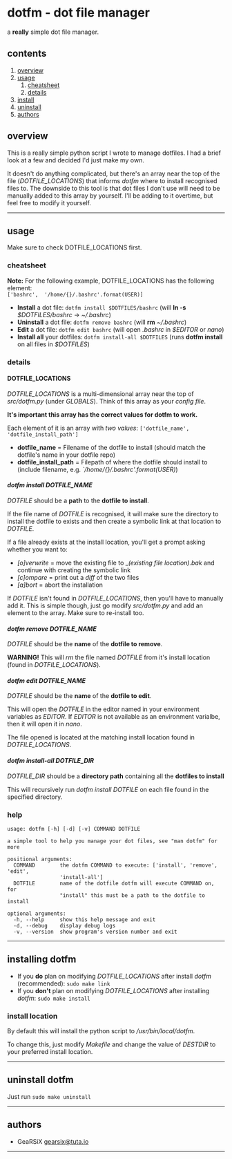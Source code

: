 # dotfm - dot file manager
a **really** simple dot file manager.

## contents
1. [overview](#overview)
2. [usage](#usage)
	1. [cheatsheet](#cheatsheet)
	2. [details](#details)
3. [install](#install)
2. [uninstall](#uninstall)
4. [authors](#authors)

## overview
This is a really simple python script I wrote to manage dotfiles. I had a brief look at a few and decided I'd just make my own.

It doesn't do anything complicated, but there's an array near the top of the file (_DOTFILE_LOCATIONS_) that informs _dotfm_ where to install recognised files to. The downside to this tool is that dot files I don't use will need to be manually added to this array by yourself. I'll be adding to it overtime, but feel free to modify it yourself.

---

## usage
Make sure to check DOTFILE_LOCATIONS first.

### cheatsheet
**Note:** For the following example, DOTFILE_LOCATIONS has the following element:<br/>
`['bashrc',  '/home/{}/.bashrc'.format(USER)]`

- **Install** a dot file: `dotfm install $DOTFILES/bashrc` (will **ln -s** _$DOTFILES/bashrc_ -> _~/.bashrc_)
- **Uninstall** a dot file: `dotfm remove bashrc` (will **rm** _~/.bashrc_)
- **Edit** a dot file: `dotfm edit bashrc` (will open _.bashrc_ in _$EDITOR_ or _nano_)
- **Install all** your dotfiles: `dotfm install-all $DOTFILES` (runs **dotfm install** on all files in _$DOTFILES_)

### details
#### DOTFILE_LOCATIONS
_DOTFILE_LOCATIONS_ is a multi-dimensional array near the top of _src/dotfm.py_ (under _GLOBALS_). Think of this array as your _config file_.

**It's important this array has the correct values for dotfm to work.**

Each element of it is an array with _two values_: `['dotfile_name', 'dotfile_install_path']`

- **dotfile_name** = Filename of the dotfile to install (should match the dotfile's name in your dotfile repo)
- **dotfile_install_path** = Filepath of where the dotfile should install to (include filename, e.g. _`/home/{}/.bashrc'.format(USER)_)
  
#### _dotfm install DOTFILE\_NAME_
_DOTFILE_ should be a **path** to the **dotfile to install**.

If the file name of _DOTFILE_ is recognised, it will make sure the directory to install the dotfile to exists and then create a symbolic link at that location to _DOTFILE_.

If a file already exists at the install location, you'll get a prompt asking whether you want to:
- _\[o\]verwrite_ = move the existing file to __(existing file location).bak_ and continue with creating the symbolic link
- _\[c\]ompare_ = print out a _diff_ of the two files
- _\[a\]bort_ = abort the installation

If _DOTFILE_ isn't found in _DOTFILE\_LOCATIONS_, then you'll have to manually add it. This is simple though, just go modify _src/dotfm.py_ and add an element to the array. Make sure to re-install too.

#### _dotfm remove DOTFILE\_NAME_
_DOTFILE_  should be the **name** of the **dotfile to remove**.

**WARNING!** This will _rm_ the file named _DOTFILE_ from it's install location (found in _DOTFILE\_LOCATIONS_).

#### _dotfm edit DOTFILE\_NAME_
_DOTFILE_ should be the **name** of the **dotfile to edit**.

This will open the _DOTFILE_ in the editor named in your environment variables as _EDITOR_. If _EDITOR_ is not available as an environment varialbe, then it will open it in _nano_.

The file opened is located at the matching install location found in _DOTFILE\_LOCATIONS_.

#### _dotfm install-all DOTFILE\_DIR_
_DOTFILE_DIR_ should be a **directory path** containing all the **dotfiles to install**

This will recursively run _dotfm install DOTFILE_ on each file found in the specified directory.

### help

```
usage: dotfm [-h] [-d] [-v] COMMAND DOTFILE

a simple tool to help you manage your dot files, see "man dotfm" for more

positional arguments:
  COMMAND        the dotfm COMMAND to execute: ['install', 'remove', 'edit',
                 'install-all']
  DOTFILE        name of the dotfile dotfm will execute COMMAND on, for
                 "install" this must be a path to the dotfile to install

optional arguments:
  -h, --help     show this help message and exit
  -d, --debug    display debug logs
  -v, --version  show program's version number and exit
```

---

## installing dotfm
- If you **do** plan on modifying _DOTFILE\_LOCATIONS_ after install _dotfm_ (recommended): `sudo make link`
- If you **don't** plan on modifying _DOTFILE\_LOCATIONS_ after installing _dotfm_: `sudo make install`

### install location
By default this will install the python script to _/usr/bin/local/dotfm_.

To change this, just modify _Makefile_ and change the value of _DESTDIR_ to your preferred install location.

---

## uninstall dotfm
Just run `sudo make uninstall`

---

## authors
- GeaRSiX <gearsix@tuta.io>

---
